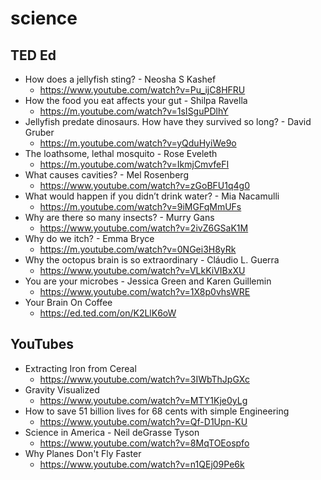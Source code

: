 # science
## TED Ed
* How does a jellyfish sting? - Neosha S Kashef
  * https://www.youtube.com/watch?v=Pu_ijC8HFRU
* How the food you eat affects your gut - Shilpa Ravella
  * https://m.youtube.com/watch?v=1sISguPDlhY
* Jellyfish predate dinosaurs. How have they survived so long? - David Gruber
   * https://m.youtube.com/watch?v=yQduHyiWe9o
* The loathsome, lethal mosquito - Rose Eveleth
  * https://m.youtube.com/watch?v=IkmjCmvfeFI
* What causes cavities? - Mel Rosenberg
  * https://www.youtube.com/watch?v=zGoBFU1q4g0
* What would happen if you didn’t drink water? - Mia Nacamulli
  * https://m.youtube.com/watch?v=9iMGFqMmUFs
* Why are there so many insects? - Murry Gans
  * https://www.youtube.com/watch?v=2ivZ6GSaK1M
* Why do we itch? - Emma Bryce
  * https://m.youtube.com/watch?v=0NGei3H8yRk
* Why the octopus brain is so extraordinary - Cláudio L. Guerra
  * https://www.youtube.com/watch?v=VLkKiVIBxXU
* You are your microbes - Jessica Green and Karen Guillemin
   * https://www.youtube.com/watch?v=1X8p0vhsWRE
* Your Brain On Coffee
  * https://ed.ted.com/on/K2LlK6oW

## YouTubes
* Extracting Iron from Cereal
  * https://www.youtube.com/watch?v=3IWbThJpGXc
* Gravity Visualized
  * https://www.youtube.com/watch?v=MTY1Kje0yLg
* How to save 51 billion lives for 68 cents with simple Engineering
  * https://www.youtube.com/watch?v=Qf-D1Upn-KU
* Science in America - Neil deGrasse Tyson
  * https://www.youtube.com/watch?v=8MqTOEospfo
* Why Planes Don't Fly Faster
  * https://www.youtube.com/watch?v=n1QEj09Pe6k
